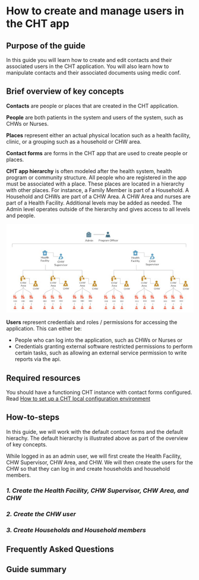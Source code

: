 # How to create and manage users in the CHT app

## Purpose of the guide

In this guide you will learn how to create and edit contacts and their associated users in the CHT application. You will also learn how to manipulate contacts and their associated documents using medic conf.

## Brief overview of key concepts

**Contacts** are people or places that are created in the CHT application.

**People** are both patients in the system and users of the system, such as CHWs or Nurses.

**Places** represent either an actual physical location such as a health facility, clinic, or a grouping such as a household or CHW area.

**Contact forms** are forms in the CHT app that are used to create people or places.

**CHT app hierarchy** is often modeled after the health system, health program or community structure.  All people who are registered in the app must be associated with a place. These places are located in a hierarchy with other places. For instance, a Family Member is part of a Household. A Household and CHWs are part of a CHW Area. A CHW Area and nurses are part of a Health Facility. Additional levels may be added as needed. The Admin level operates outside of the hierarchy and gives access to all levels and people.

![app hierarchy](images/app-hierarchy.jpg "Default app hierarchy")

**Users** represent credentials and roles / permissions for accessing the application. This can either be:

- People who can log into the application, such as CHWs or Nurses or
- Credentials granting external software restricted permissions to perform certain tasks, such as allowing an external service permission to write reports via the api.

## Required resources

You should have a functioning CHT instance with contact forms configured. Read [How to set up a CHT local configuration environment](setting_up_local_configuration_environment.md)

## How-to-steps

In this guide, we will work with the default contact forms and the default hierachy. The default hierarchy is illustrated above as part of the overview of key concepts.

While logged in as an admin user, we will first create the Health Facility, CHW Supervisor, CHW Area, and CHW. We will then create the users for the CHW so that they can log in and create households and household members.

### _1. Create the Health Facility, CHW Supervisor, CHW Area, and CHW_

### _2. Create the CHW user_

### _3. Create Households and Household members_

## Frequently Asked Questions

## Guide summary

